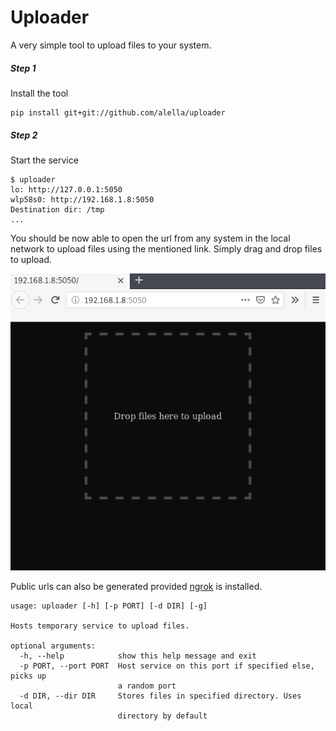 Uploader
========

A very simple tool to upload files to your system.

##### Step 1
Install the tool
```
pip install git+git://github.com/alella/uploader
```

##### Step 2
Start the service
```
$ uploader
lo: http://127.0.0.1:5050
wlp58s0: http://192.168.1.8:5050
Destination dir: /tmp
...
```
You should be now able to open the url from any system in the local network to upload files using the mentioned link. Simply drag and drop files to upload.

![](https://raw.githubusercontent.com/alella/uploader/master/screenshot.png)

Public urls can also be generated provided [ngrok](https://ngrok.com/) is installed.

```
usage: uploader [-h] [-p PORT] [-d DIR] [-g]

Hosts temporary service to upload files.

optional arguments:
  -h, --help            show this help message and exit
  -p PORT, --port PORT  Host service on this port if specified else, picks up
                        a random port
  -d DIR, --dir DIR     Stores files in specified directory. Uses local
                        directory by default
```

